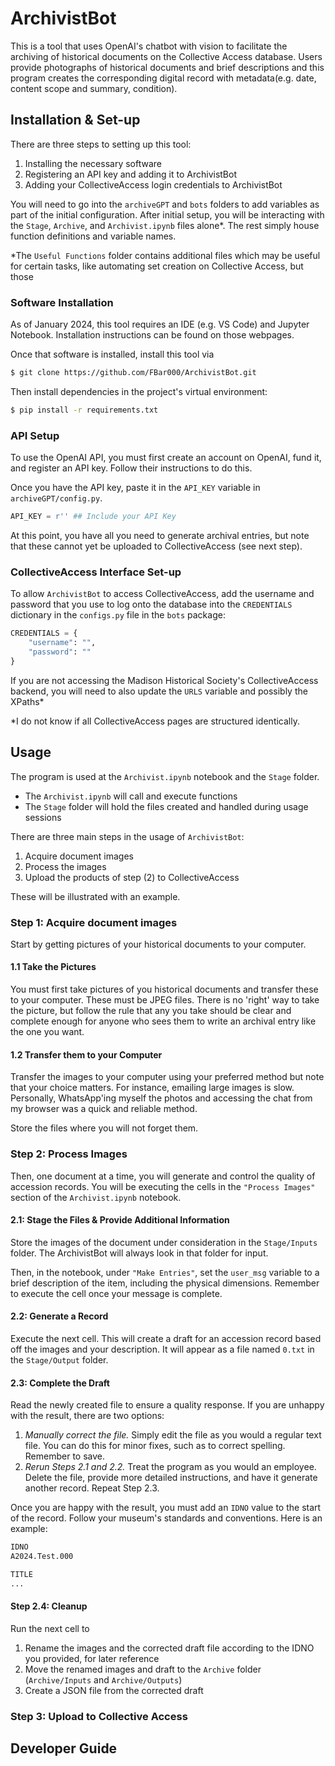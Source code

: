 # ArchivistBot

This is a tool that uses OpenAI's chatbot with vision to facilitate the archiving of historical documents on the Collective Access database. Users provide photographs of historical documents and brief descriptions and this program creates the corresponding digital record with metadata(e.g. date, content scope and summary, condition).

## Installation & Set-up

There are three steps to setting up this tool:
1. Installing the necessary software 
2. Registering an API key and adding it to ArchivistBot
3. Adding your CollectiveAccess login credentials to ArchivistBot

You will need to go into the `archiveGPT` and `bots` folders to add variables as part of the initial configuration. After initial setup, you will be interacting with the `Stage`, `Archive`, and `Archivist.ipynb` files alone*. The rest simply house function definitions and variable names. 

*The `Useful Functions` folder contains additional files which may be useful for certain tasks, like automating set creation on Collective Access, but those 

### Software Installation

As of January 2024, this tool requires an IDE (e.g. VS Code) and Jupyter Notebook. Installation instructions can be found on those webpages.

Once that software is installed, install this tool via

```bash
$ git clone https://github.com/FBar000/ArchivistBot.git
```

Then install dependencies in the project's virtual environment: 

```bash
$ pip install -r requirements.txt
```

### API Setup

To use the OpenAI API, you must first create an account on OpenAI, fund it, and register an API key. Follow their instructions to do this.

Once you have the API key, paste it in the `API_KEY` variable in `archiveGPT/config.py`.

```python
API_KEY = r'' ## Include your API Key
```

At this point, you have all you need to generate archival entries, but note that these cannot yet be uploaded to CollectiveAccess (see next step).

### CollectiveAccess Interface Set-up

To allow `ArchivistBot` to access CollectiveAccess, add the username and password that you use to log onto the database into the `CREDENTIALS` dictionary in the `configs.py` file in the `bots` package:

```python
CREDENTIALS = {
    "username": "",
    "password": ""
} 
```

If you are not accessing the Madison Historical Society's CollectiveAccess backend, you will need to also update the `URLS` variable and possibly the XPaths*


*I do not know if all CollectiveAccess pages are structured identically. 

## Usage

The program is used at the `Archivist.ipynb` notebook and the `Stage` folder. 
* The `Archivist.ipynb` will call and execute functions
* The `Stage` folder will hold the files created and handled during usage sessions

There are three main steps in the usage of `ArchivistBot`:
1. Acquire document images
2. Process the images
3. Upload the products of step (2) to CollectiveAccess

These will be illustrated with an example. 

### Step 1: Acquire document images

Start by getting pictures of your historical documents to your computer.

#### 1.1 Take the Pictures

You must first take pictures of you historical documents and transfer these to your computer. These must be JPEG files. There is no 'right' way to take the picture, but follow the rule that any you take should be clear and complete enough for anyone who sees them to write an archival entry like the one you want. 

#### 1.2 Transfer them to your Computer

Transfer the images to your computer using your preferred method but note that your choice matters. For instance, emailing large images is slow. Personally, WhatsApp'ing myself the photos and accessing the chat from my browser was a quick and reliable method.

Store the files where you will not forget them.


### Step 2: Process Images

Then, one document at a time, you will generate and control the quality of accession records. You will be executing the cells in the `"Process Images"` section of the `Archivist.ipynb` notebook.

#### 2.1: Stage the Files & Provide Additional Information

Store the images of the document under consideration in the `Stage/Inputs` folder. The ArchivistBot will always look in that folder for input.

Then, in the notebook, under `"Make Entries"`, set the `user_msg` variable to a brief description of the item, including the physical dimensions. Remember to execute the cell once your message is complete.

#### 2.2: Generate a Record

Execute the next cell. This will create a draft for an accession record based off the images and your description. It will appear as a file named `0.txt` in the `Stage/Output` folder. 

#### 2.3: Complete the Draft

Read the newly created file to ensure a quality response. If you are unhappy with the result, there are two options:
1. *Manually correct the file.* Simply edit the file as you would a regular text file. You can do this for minor fixes, such as to correct spelling. Remember to save.
2. *Rerun Steps 2.1 and 2.2.* Treat the program as you would an employee. Delete the file, provide more detailed instructions, and have it generate another record. Repeat Step 2.3.

Once you are happy with the result, you must add an `IDNO` value to the start of the record. Follow your museum's standards and conventions. Here is an example:

```txt
IDNO
A2024.Test.000

TITLE
...
```

#### Step 2.4: Cleanup

Run the next cell to 
1. Rename the images and the corrected draft file according to the IDNO you provided, for later reference
2. Move the renamed images and draft to the `Archive` folder (`Archive/Inputs` and `Archive/Outputs`)
3. Create a JSON file from the corrected draft

### Step 3: Upload to Collective Access

## Developer Guide